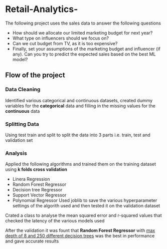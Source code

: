 # Retail-Analytics-
The following project uses the sales data to answer the following questions
* How should we allocate our limited marketing budget for next year?
* What type on influencers should we focus on?
* Can we cut budget from TV, as it is too expensive?
* Finally, set your assumptions of the marketing budget and influencer (if any). Can you try to predict the expected sales based on the best ML model?

## Flow of the project 

### Data Cleaning
Identified various categorical and continuous datasets, created dummy variables for the <b>categorical</b> data and filling in the missing values for the <b>continuous</b> data

### Splitting Data
Using test train and split to split the data into 3 parts i.e. train, test and validation set

### Analysis 
Applied the following algorithms and trained them on the training dataset using <b>k folds cross validation</b>
* Linera Regression
* Random Forest Regressor
* Decision tree Regressor 
* Support Vector Regressor 
* Polynomial Regressor 
Used joblib to save the various hyperparameter settings of the algorith used and then tested it on the validation dataset

Crated a class to analyse the mean squared error and r-squared values that checked the latency of the various models used

After the validation it was fount that <b>Random Forest Regressor</b> with <u>max depth of 8 and 250 different decision trees</u> was the best in performance and gave accurate results 
